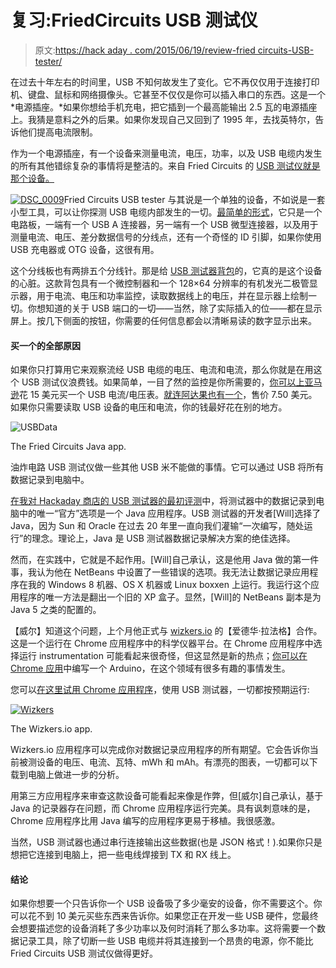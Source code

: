 # 复习:FriedCircuits USB 测试仪

> 原文:[https://hack aday . com/2015/06/19/review-fried circuits-USB-tester/](https://hackaday.com/2015/06/19/review-friedcircuits-usb-tester/)

在过去十年左右的时间里，USB 不知何故发生了变化。它不再仅仅用于连接打印机、键盘、鼠标和网络摄像头。它甚至不仅仅是你可以插入串口的东西。这是一个*电源插座。*如果你想给手机充电，把它插到一个最高能输出 2.5 瓦的电源插座上。我猜是意料之外的后果。如果你发现自己又回到了 1995 年，去找英特尔，告诉他们提高电流限制。

作为一个电源插座，有一个设备来测量电流，电压，功率，以及 USB 电缆内发生的所有其他错综复杂的事情将是整洁的。来自 Fried Circuits 的 [USB 测试仪就是那个设备。](http://store.hackaday.com/products/usb-tester-2-0)

[![DSC_0009](../Images/407432f0ea132f8f4b13af4235ba1969.png)](https://hackaday.com/wp-content/uploads/2015/06/dsc_0009.jpg)Fried Circuits USB tester 与其说是一个单独的设备，不如说是一套小型工具，可以让你探测 USB 电缆内部发生的一切。[最简单的形式](http://friedcircuits.us/tools/50)，它只是一个电路板，一端有一个 USB A 连接器，另一端有一个 USB 微型连接器，以及用于测量电流、电压、差分数据信号的分线点，还有一个奇怪的 ID 引脚，如果你使用 USB 充电器或 OTG 设备，这很有用。

这个分线板也有两排五个分线针。那是给 [USB 测试器背包](http://friedcircuits.us/47?search=USB)的，它真的是这个设备的心脏。这款背包具有一个微控制器和一个 128×64 分辨率的有机发光二极管显示器，用于电流、电压和功率监控，读取数据线上的电压，并在显示器上绘制一切。你想知道的关于 USB 端口的一切——当然，除了实际插入的位——都在显示屏上。按几下侧面的按钮，你需要的任何信息都会以清晰易读的数字显示出来。

#### 买一个的全部原因

如果你只打算用它来观察流经 USB 电缆的电压、电流和电流，那么你就是在用这个 USB 测试仪浪费钱。如果简单，一目了然的监控是你所需要的，[你可以上亚马逊](http://www.amazon.com/gp/product/B00JIFMXSK)花 15 美元买一个 USB 电流/电压表。[就连阿达果也有一个](http://www.adafruit.com/products/1852)，售价 7.50 美元。如果你只需要读取 USB 设备的电压和电流，你的钱最好花在别的地方。

![USBData](../Images/a444e120f3564b240705868024c16461.png)

The Fried Circuits Java app.

油炸电路 USB 测试仪做一些其他 USB 米不能做的事情。它可以通过 USB 将所有数据记录到电脑中。

[在我对 Hackaday 商店的 USB 测试器的最初评测](http://store.hackaday.com/products/usb-tester-2-0)中，将测试器中的数据记录到电脑中的唯一“官方”选项是一个 Java 应用程序。USB 测试器的开发者[Will]选择了 Java，因为 Sun 和 Oracle 在过去 20 年里一直向我们灌输“一次编写，随处运行”的理念。理论上，Java 是 USB 测试器数据记录解决方案的绝佳选择。

然而，在实践中，它就是不起作用。[Will]自己承认，这是他用 Java 做的第一件事，我认为他在 NetBeans 中设置了一些错误的选项。我无法让数据记录应用程序在我的 Windows 8 机器、OS X 机器或 Linux boxxen 上运行。我运行这个应用程序的唯一方法是翻出一个旧的 XP 盒子。显然，[Will]的 NetBeans 副本是为 Java 5 之类的配置的。

【威尔】知道这个问题，上个月他正式与 [wizkers.io](http://www.wizkers.io/) 的【爱德华·拉法格】合作。这是一个运行在 Chrome 应用程序中的科学仪器平台。在 Chrome 应用程序中选择运行 instrumentation 可能看起来很奇怪，但这显然是新的热点；[你可以在 Chrome 应用](https://codebender.cc/)中编写一个 Arduino，在这个领域有很多有趣的事情发生。

您可以[在这里试用 Chrome 应用程序](https://chrome.google.com/webstore/detail/wizkers/lmagnikfjbomgbfddfmldacfafnglbej)，使用 USB 测试器，一切都按预期运行:

[![Wizkers](../Images/d10d3db80af806cf8b1a7a0883d36b0a.png)](https://hackaday.com/wp-content/uploads/2015/06/wizkers.png)

The Wizkers.io app.

Wizkers.io 应用程序可以完成你对数据记录应用程序的所有期望。它会告诉你当前被测设备的电压、电流、瓦特、mWh 和 mAh。有漂亮的图表，一切都可以下载到电脑上做进一步的分析。

用第三方应用程序来审查这款设备可能看起来像是作弊，但[威尔]自己承认，基于 Java 的记录器存在问题，而 Chrome 应用程序运行完美。具有讽刺意味的是，Chrome 应用程序比用 Java 编写的应用程序更易于移植。我很感激。

当然，USB 测试器也通过串行连接输出这些数据(也是 JSON 格式！).如果你只是想把它连接到电脑上，把一些电线焊接到 TX 和 RX 线上。

#### 结论

如果你想要一个只告诉你一个 USB 设备吸了多少毫安的设备，你不需要这个。你可以花不到 10 美元买些东西来告诉你。如果您正在开发一些 USB 硬件，您最终会想要描述您的设备消耗了多少功率以及何时消耗了那么多功率。这将需要一个数据记录工具，除了切断一些 USB 电缆并将其连接到一个昂贵的电源，你不能比 Fried Circuits USB 测试仪做得更好。